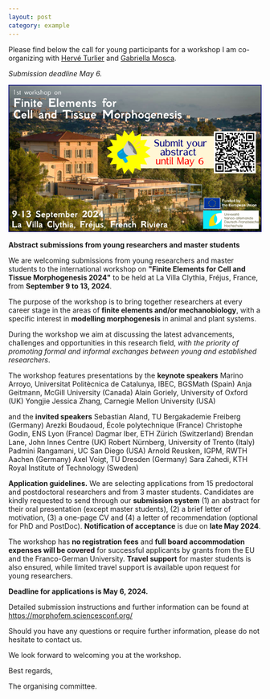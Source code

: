 ```yaml
---
layout: post
category: example
---
```


Please find below the call for young participants for a workshop I am co-organizing with [Hervé Turlier](https://turlierlab.com) and [Gabriella Mosca](https://www.mpipz.mpg.de/5418847/gabriella-mosca).

_Submission deadline May 6._

![workshop poster](/assets/img/Poster-Young.png)

**Abstract submissions from young researchers and master students**

We are welcoming submissions from young researchers and master students to the international workshop on **"Finite Elements for Cell and Tissue Morphogenesis 2024"** to be held at La Villa Clythia, Fréjus, France, from **September 9 to 13, 2024**.

The purpose of the workshop is to bring together researchers at every career stage in the areas of **finite elements and/or mechanobiology**, with a specific interest in **modelling morphogenesis** in animal and plant systems.

During the workshop we aim at discussing the latest advancements, challenges and opportunities in this research field, _with the priority of promoting formal and informal exchanges between young and established researchers_.

The workshop features presentations by the **keynote speakers**
   Marino Arroyo, Universitat Politècnica de Catalunya, IBEC, BGSMath (Spain)
   Anja Geitmann, McGill University (Canada)
   Alain Goriely, University of Oxford (UK)
   Yongjie Jessica Zhang, Carnegie Mellon University (USA)

and the **invited speakers**
    Sebastian Aland, TU Bergakademie Freiberg (Germany)
    Arezki Boudaoud, École polytechnique (France)
    Christophe Godin, ENS Lyon (France)
    Dagmar Iber, ETH Zürich (Switzerland)
    Brendan Lane, John Innes Centre (UK)
    Robert Nürnberg, University of Trento (Italy)
    Padmini Rangamani, UC San Diego (USA)
    Arnold Reusken, IGPM, RWTH Aachen (Germany)
    Axel Voigt, TU Dresden (Germany)
    Sara Zahedi, KTH Royal Institute of Technology (Sweden)

**Application guidelines.** We are selecting applications from 15 predoctoral and postdoctoral researchers and from 3 master students. Candidates are kindly requested to send through our **submission system** (1) an abstract for their oral presentation (except master students), (2) a brief letter of motivation, (3) a one-page CV and (4) a letter of recommendation (optional for PhD and PostDoc). **Notification of acceptance** is due on **late May 2024**.

The workshop has **no registration fees** and **full board accommodation expenses will be covered** for successful applicants by grants from the EU and the Franco-German University. **Travel support** for master students is also ensured, while limited travel support is available upon request for young researchers.

**Deadline for applications is May 6, 2024.**

Detailed submission instructions and further information can be found at https://morphofem.sciencesconf.org/

Should you have any questions or require further information, please do not hesitate to contact us.

We look forward to welcoming you at the workshop.

Best regards,

The organising committee.